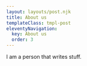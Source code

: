 ```yaml
---
layout: layouts/post.njk
title: About us
templateClass: tmpl-post
eleventyNavigation:
  key: About us
  order: 3
---
```


I am a person that writes stuff.
